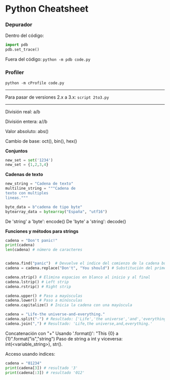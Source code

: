 # Python Cheatsheet

### Depurador

Dentro del código:
```python
import pdb
pdb.set_trace()
```
Fuera del código:
`python -m pdb code.py`

### Profiler

`python -m cProfile code.py`

***

Para pasar de versiones 2.x a 3.x: `script 2to3.py`

***

División real: a/b

División entera: a//b

Valor absoluto: abs(<numero>)

Cambio de base: oct(), bin(), hex()

**Conjuntos**

```python
new_set = set('1234')
new_set = {1,2,3,4}
```

**Cadenas de texto**

```python
new_string = "Cadena de texto"
multiline_string = """Cadena de
texto con multiples
lineas."""

byte_data = b"cadena de tipo byte"
bytearray_data = bytearray("España", "utf16")
```

De 'string' a 'byte': encode()
De 'byte' a 'string': decode()

**Funciones y métodos para strings**

```python
cadena = "Don't panic!"
print(cadena)
len(cadena) # número de caracteres


cadena.find("panic")  # Devuelve el indice del comienzo de la cadena buscada, -1 en caso de no existir.
cadena = cadena.replace("Don't", "You should") # Substitución del primer argumento por el segundo.

cadena.strip() # Elimina espacios en blanco al inicio y al final
cadena.lstrip() # Left strip
cadena.rstrip() # Right strip

cadena.upper() # Paso a mayúsculas
cadena.lower() # Paso a minúsculas
cadena.capitalize() # Inicia la cadena con una mayúscula

cadena = "Life-the universe-and-everything."
cadena.split("-") # Resultado: ['Life','the universe','and','everything.']
cadena.join(",") # Resultado: 'Life,the universe,and,everything.'
```

Concatenación con "+"
Usando '.format()': "This {0} a {1}".format("is","string")
Paso de string a int y viceversa: int(<variable_string>), str(<variable-int>).

Acceso usando índices: 
```python
cadena = "01234"
print(cadena[3]) # resultado '3'
print(cadena[:3]) # resultado '012'
```

